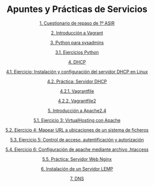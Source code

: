 <div align="center">

# Apuntes y Prácticas de Servicios

[1. Cuestionario de repaso de 1º ASIR](./Cuestionariorepaso.md)

[2. Introducción a Vagrant](./IntroduccionVagrant.md)

[3. Python para sysadmins](./Pythonadmins.md)  

   [3.1. Ejercicios Python](./Ejerciciospython.md)  

[4. DHCP](./DHCP.md)

[4.1. Ejercicio: Instalación y configuración del servidor DHCP en Linux](./EjercicioDHCP.md)

[4.2. Práctica: Servidor DHCP](./practicadhcp.md)

[4.2.1. Vagrantfile](./Vagrantfile)

[4.2.2. Vagrantfile2](./Vagrantfile2)

[5. Introducción a Apache2.4](./Apache24.md)

[5.1. Ejercicio 3: VirtualHosting con Apache](./VirtualHosting.md)

[5.2. Ejercicio 4: Mapear URL a ubicaciones de un sistema de ficheros](./EjercicioMapeo.md)

[5.3. Ejercicio 5: Control de acceso, autentificación y autorización](./Ejerciciocontrol.md)

[5.4. Ejercicio 6: Configuración de apache mediante archivo .htaccess](./Ejerciciohtaccess.md)

[5.5. Práctica: Servidor Web Nginx](./Nginx.md)

[6. Instalación de un Servidor LEMP](./LEMP.md)

[7. DNS](./DNS.md)

</div>
